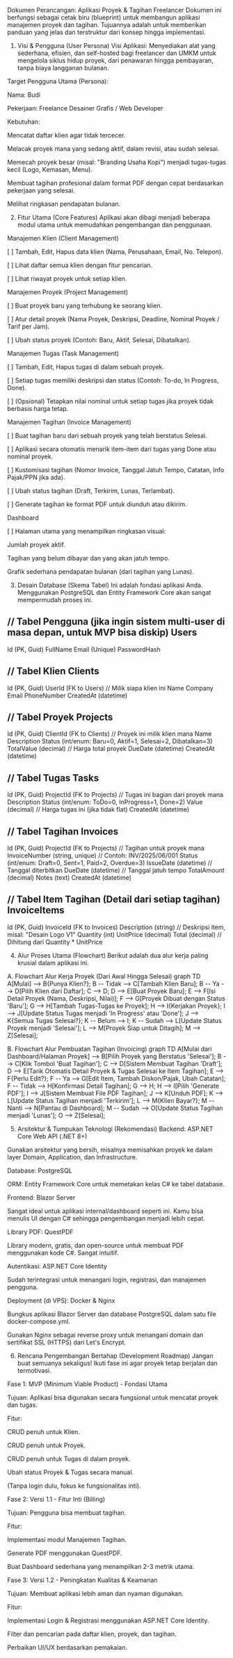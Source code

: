 Dokumen Perancangan: Aplikasi Proyek & Tagihan Freelancer
Dokumen ini berfungsi sebagai cetak biru (blueprint) untuk membangun aplikasi manajemen proyek dan tagihan. Tujuannya adalah untuk memberikan panduan yang jelas dan terstruktur dari konsep hingga implementasi.

1. Visi & Pengguna (User Persona)
Visi Aplikasi: Menyediakan alat yang sederhana, efisien, dan self-hosted bagi freelancer dan UMKM untuk mengelola siklus hidup proyek, dari penawaran hingga pembayaran, tanpa biaya langganan bulanan.

Target Pengguna Utama (Persona):

Nama: Budi

Pekerjaan: Freelance Desainer Grafis / Web Developer

Kebutuhan:

Mencatat daftar klien agar tidak tercecer.

Melacak proyek mana yang sedang aktif, dalam revisi, atau sudah selesai.

Memecah proyek besar (misal: "Branding Usaha Kopi") menjadi tugas-tugas kecil (Logo, Kemasan, Menu).

Membuat tagihan profesional dalam format PDF dengan cepat berdasarkan pekerjaan yang selesai.

Melihat ringkasan pendapatan bulanan.

2. Fitur Utama (Core Features)
Aplikasi akan dibagi menjadi beberapa modul utama untuk memudahkan pengembangan dan penggunaan.

Manajemen Klien (Client Management)

[ ] Tambah, Edit, Hapus data klien (Nama, Perusahaan, Email, No. Telepon).

[ ] Lihat daftar semua klien dengan fitur pencarian.

[ ] Lihat riwayat proyek untuk setiap klien.

Manajemen Proyek (Project Management)

[ ] Buat proyek baru yang terhubung ke seorang klien.

[ ] Atur detail proyek (Nama Proyek, Deskripsi, Deadline, Nominal Proyek / Tarif per Jam).

[ ] Ubah status proyek (Contoh: Baru, Aktif, Selesai, Dibatalkan).

Manajemen Tugas (Task Management)

[ ] Tambah, Edit, Hapus tugas di dalam sebuah proyek.

[ ] Setiap tugas memiliki deskripsi dan status (Contoh: To-do, In Progress, Done).

[ ] (Opsional) Tetapkan nilai nominal untuk setiap tugas jika proyek tidak berbasis harga tetap.

Manajemen Tagihan (Invoice Management)

[ ] Buat tagihan baru dari sebuah proyek yang telah berstatus Selesai.

[ ] Aplikasi secara otomatis menarik item-item dari tugas yang Done atau nominal proyek.

[ ] Kustomisasi tagihan (Nomor Invoice, Tanggal Jatuh Tempo, Catatan, Info Pajak/PPN jika ada).

[ ] Ubah status tagihan (Draft, Terkirim, Lunas, Terlambat).

[ ] Generate tagihan ke format PDF untuk diunduh atau dikirim.

Dashboard

[ ] Halaman utama yang menampilkan ringkasan visual:

Jumlah proyek aktif.

Tagihan yang belum dibayar dan yang akan jatuh tempo.

Grafik sederhana pendapatan bulanan (dari tagihan yang Lunas).

3. Desain Database (Skema Tabel)
Ini adalah fondasi aplikasi Anda. Menggunakan PostgreSQL dan Entity Framework Core akan sangat mempermudah proses ini.

// Tabel Pengguna (jika ingin sistem multi-user di masa depan, untuk MVP bisa diskip)
Users
-----
Id (PK, Guid)
FullName
Email (Unique)
PasswordHash

// Tabel Klien
Clients
-------
Id (PK, Guid)
UserId (FK to Users) // Milik siapa klien ini
Name
Company
Email
PhoneNumber
CreatedAt (datetime)

// Tabel Proyek
Projects
--------
Id (PK, Guid)
ClientId (FK to Clients) // Proyek ini milik klien mana
Name
Description
Status (int/enum: Baru=0, Aktif=1, Selesai=2, Dibatalkan=3)
TotalValue (decimal) // Harga total proyek
DueDate (datetime)
CreatedAt (datetime)

// Tabel Tugas
Tasks
-----
Id (PK, Guid)
ProjectId (FK to Projects) // Tugas ini bagian dari proyek mana
Description
Status (int/enum: ToDo=0, InProgress=1, Done=2)
Value (decimal) // Harga tugas ini (jika tidak flat)
CreatedAt (datetime)

// Tabel Tagihan
Invoices
--------
Id (PK, Guid)
ProjectId (FK to Projects) // Tagihan untuk proyek mana
InvoiceNumber (string, unique) // Contoh: INV/2025/06/001
Status (int/enum: Draft=0, Sent=1, Paid=2, Overdue=3)
IssueDate (datetime) // Tanggal diterbitkan
DueDate (datetime)   // Tanggal jatuh tempo
TotalAmount (decimal)
Notes (text)
CreatedAt (datetime)

// Tabel Item Tagihan (Detail dari setiap tagihan)
InvoiceItems
------------
Id (PK, Guid)
InvoiceId (FK to Invoices)
Description (string) // Deskripsi item, misal: "Desain Logo V1"
Quantity (int)
UnitPrice (decimal)
Total (decimal) // Dihitung dari Quantity * UnitPrice

4. Alur Proses Utama (Flowchart)
Berikut adalah dua alur kerja paling krusial dalam aplikasi ini.

A. Flowchart Alur Kerja Proyek (Dari Awal Hingga Selesai)
graph TD
    A[Mulai] --> B{Punya Klien?};
    B -- Tidak --> C[Tambah Klien Baru];
    B -- Ya --> D[Pilih Klien dari Daftar];
    C --> D;
    D --> E[Buat Proyek Baru];
    E --> F[Isi Detail Proyek (Nama, Deskripsi, Nilai)];
    F --> G[Proyek Dibuat dengan Status 'Baru'];
    G --> H[Tambah Tugas-Tugas ke Proyek];
    H --> I{Kerjakan Proyek};
    I --> J[Update Status Tugas menjadi 'In Progress' atau 'Done'];
    J --> K{Semua Tugas Selesai?};
    K -- Belum --> I;
    K -- Sudah --> L[Update Status Proyek menjadi 'Selesai'];
    L --> M[Proyek Siap untuk Ditagih];
    M --> Z[Selesai];

B. Flowchart Alur Pembuatan Tagihan (Invoicing)
graph TD
    A[Mulai dari Dashboard/Halaman Proyek] --> B[Pilih Proyek yang Berstatus 'Selesai'];
    B --> C[Klik Tombol 'Buat Tagihan'];
    C --> D[Sistem Membuat Tagihan 'Draft'];
    D --> E[Tarik Otomatis Detail Proyek & Tugas Selesai ke Item Tagihan];
    E --> F{Perlu Edit?};
    F -- Ya --> G[Edit Item, Tambah Diskon/Pajak, Ubah Catatan];
    F -- Tidak --> H[Konfirmasi Detail Tagihan];
    G --> H;
    H --> I[Pilih 'Generate PDF'];
    I --> J[Sistem Membuat File PDF Tagihan];
    J --> K[Unduh PDF];
    K --> L[Update Status Tagihan menjadi 'Terkirim'];
    L --> M{Klien Bayar?};
    M -- Nanti --> N[Pantau di Dashboard];
    M -- Sudah --> O[Update Status Tagihan menjadi 'Lunas'];
    O --> Z[Selesai];

5. Arsitektur & Tumpukan Teknologi (Rekomendasi)
Backend: ASP.NET Core Web API (.NET 8+)

Gunakan arsitektur yang bersih, misalnya memisahkan proyek ke dalam layer Domain, Application, dan Infrastructure.

Database: PostgreSQL

ORM: Entity Framework Core untuk memetakan kelas C# ke tabel database.

Frontend: Blazor Server

Sangat ideal untuk aplikasi internal/dashboard seperti ini. Kamu bisa menulis UI dengan C# sehingga pengembangan menjadi lebih cepat.

Library PDF: QuestPDF

Library modern, gratis, dan open-source untuk membuat PDF menggunakan kode C#. Sangat intuitif.

Autentikasi: ASP.NET Core Identity

Sudah terintegrasi untuk menangani login, registrasi, dan manajemen pengguna.

Deployment (di VPS): Docker & Nginx

Bungkus aplikasi Blazor Server dan database PostgreSQL dalam satu file docker-compose.yml.

Gunakan Nginx sebagai reverse proxy untuk menangani domain dan sertifikat SSL (HTTPS) dari Let's Encrypt.

6. Rencana Pengembangan Bertahap (Development Roadmap)
Jangan buat semuanya sekaligus! Ikuti fase ini agar proyek tetap berjalan dan termotivasi.

Fase 1: MVP (Minimum Viable Product) - Fondasi Utama

Tujuan: Aplikasi bisa digunakan secara fungsional untuk mencatat proyek dan tugas.

Fitur:

CRUD penuh untuk Klien.

CRUD penuh untuk Proyek.

CRUD penuh untuk Tugas di dalam proyek.

Ubah status Proyek & Tugas secara manual.

(Tanpa login dulu, fokus ke fungsionalitas inti).

Fase 2: Versi 1.1 - Fitur Inti (Billing)

Tujuan: Pengguna bisa membuat tagihan.

Fitur:

Implementasi modul Manajemen Tagihan.

Generate PDF menggunakan QuestPDF.

Buat Dashboard sederhana yang menampilkan 2-3 metrik utama.

Fase 3: Versi 1.2 - Peningkatan Kualitas & Keamanan

Tujuan: Membuat aplikasi lebih aman dan nyaman digunakan.

Fitur:

Implementasi Login & Registrasi menggunakan ASP.NET Core Identity.

Filter dan pencarian pada daftar klien, proyek, dan tagihan.

Perbaikan UI/UX berdasarkan pemakaian.